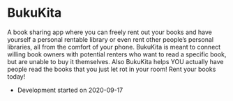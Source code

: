 # BukuKita

A book sharing app where you can freely rent out your books and have yourself a personal rentable library or even rent other people’s personal libraries, all from the comfort of your phone. BukuKita is meant to connect willing book owners with potential renters who want to read a specific book, but are unable to buy it themselves. Also BukuKita helps YOU actually have people read the books that you just let rot in your room! Rent your books today!

- Development started on 2020-09-17
